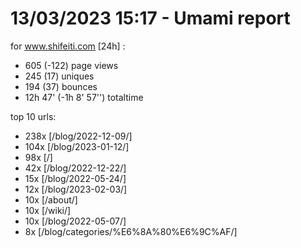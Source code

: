 # 13/03/2023 15:17 - Umami report
for www.shifeiti.com [24h] :

 - 605 (-122) page views
 - 245 (17) uniques
 - 194 (37) bounces
 - 12h 47'  (-1h 8' 57'') totaltime


top 10 urls:
 - 238x [/blog/2022-12-09/]
 - 104x [/blog/2023-01-12/]
 - 98x [/]
 - 42x [/blog/2022-12-22/]
 - 15x [/blog/2022-05-24/]
 - 12x [/blog/2023-02-03/]
 - 10x [/about/]
 - 10x [/wiki/]
 - 10x [/blog/2022-05-07/]
 - 8x [/blog/categories/%E6%8A%80%E6%9C%AF/]


